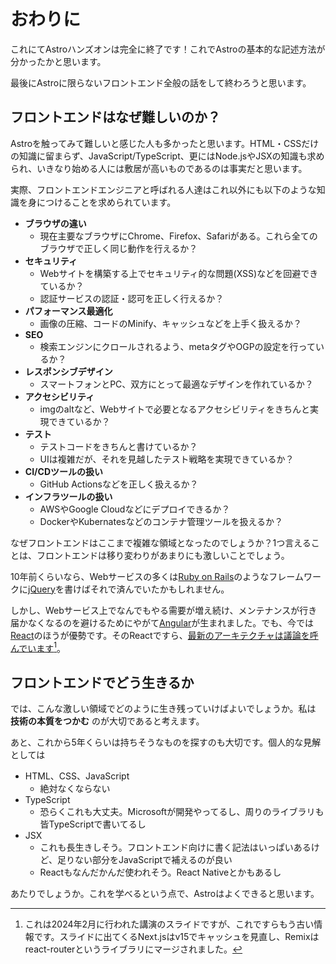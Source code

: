 # おわりに

これにてAstroハンズオンは完全に終了です！これでAstroの基本的な記述方法が分かったかと思います。

最後にAstroに限らないフロントエンド全般の話をして終わろうと思います。

## フロントエンドはなぜ難しいのか？

Astroを触ってみて難しいと感じた人も多かったと思います。HTML・CSSだけの知識に留まらず、JavaScript/TypeScript、更にはNode.jsやJSXの知識も求められ、いきなり始める人には敷居が高いものであるのは事実だと思います。

実際、フロントエンドエンジニアと呼ばれる人達はこれ以外にも以下のような知識を身につけることを求められています。

- **ブラウザの違い**
  - 現在主要なブラウザにChrome、Firefox、Safariがある。これら全てのブラウザで正しく同じ動作を行えるか？
- **セキュリティ**
  - Webサイトを構築する上でセキュリティ的な問題(XSS)などを回避できているか？
  - 認証サービスの認証・認可を正しく行えるか？
- **パフォーマンス最適化**
  - 画像の圧縮、コードのMinify、キャッシュなどを上手く扱えるか？
- **SEO**
  - 検索エンジンにクロールされるよう、metaタグやOGPの設定を行っているか？
- **レスポンシブデザイン**
  - スマートフォンとPC、双方にとって最適なデザインを作れているか？
- **アクセシビリティ**
  - imgのaltなど、Webサイトで必要となるアクセシビリティをきちんと実現できているか？
- **テスト**
  - テストコードをきちんと書けているか？
  - UIは複雑だが、それを見越したテスト戦略を実現できているか？
- **CI/CDツールの扱い**
  - GitHub Actionsなどを正しく扱えるか？
- **インフラツールの扱い**
  - AWSやGoogle Cloudなどにデプロイできるか？
  - DockerやKubernatesなどのコンテナ管理ツールを扱えるか？

なぜフロントエンドはここまで複雑な領域となったのでしょうか？1つ言えることは、フロントエンドは移り変わりがあまりにも激しいことでしょう。

10年前くらいなら、Webサービスの多くは[Ruby on Rails](https://rubyonrails.org)のようなフレームワークに[jQuery](https://jquery.com)を書けばそれで済んでいたかもしれません。

しかし、Webサービス上でなんでもやる需要が増え続け、メンテナンスが行き届かなくなるのを避けるためにやがて[Angular](https://angular.dev)が生まれました。でも、今では[React](https://ja.react.dev)のほうが優勢です。そのReactですら、[最新のアーキテクチャは議論を呼んでいます](https://www.docswell.com/s/ashphy/KM1NQ6-you-dont-need-nextjs)[^1]。

[^1]: これは2024年2月に行われた講演のスライドですが、これですらもう古い情報です。スライドに出てくるNext.jsはv15でキャッシュを見直し、Remixはreact-routerというライブラリにマージされました。

## フロントエンドでどう生きるか

では、こんな激しい領域でどのように生き残っていけばよいでしょうか。私は **技術の本質をつかむ** のが大切であると考えます。

あと、これから5年くらいは持ちそうなものを探すのも大切です。個人的な見解としては

- HTML、CSS、JavaScript
  - 絶対なくならない
- TypeScript
  - 恐らくこれも大丈夫。Microsoftが開発やってるし、周りのライブラリも皆TypeScriptで書いてるし
- JSX
  - これも長生きしそう。フロントエンド向けに書く記法はいっぱいあるけど、足りない部分をJavaScriptで補えるのが良い
  - Reactもなんだかんだ使われそう。React Nativeとかもあるし

あたりでしょうか。これを学べるという点で、Astroはよくできると思います。

